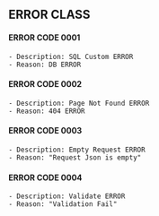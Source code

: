 ## ERROR CLASS

#### ERROR CODE 0001
```
- Description: SQL Custom ERROR
- Reason: DB ERROR
```
#### ERROR CODE 0002
```
- Description: Page Not Found ERROR
- Reason: 404 ERROR
```

#### ERROR CODE 0003
```
- Description: Empty Request ERROR
- Reason: "Request Json is empty"
```

#### ERROR CODE 0004
```
- Description: Validate ERROR
- Reason: "Validation Fail"
```
